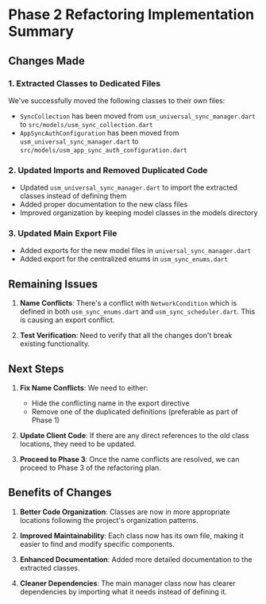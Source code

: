 # Phase 2 Refactoring Implementation Summary

## Changes Made

### 1. Extracted Classes to Dedicated Files

We've successfully moved the following classes to their own files:

- `SyncCollection` has been moved from `usm_universal_sync_manager.dart` to `src/models/usm_sync_collection.dart`
- `AppSyncAuthConfiguration` has been moved from `usm_universal_sync_manager.dart` to `src/models/usm_app_sync_auth_configuration.dart`

### 2. Updated Imports and Removed Duplicated Code

- Updated `usm_universal_sync_manager.dart` to import the extracted classes instead of defining them
- Added proper documentation to the new class files
- Improved organization by keeping model classes in the models directory

### 3. Updated Main Export File

- Added exports for the new model files in `universal_sync_manager.dart`
- Added export for the centralized enums in `usm_sync_enums.dart`

## Remaining Issues

1. **Name Conflicts**: There's a conflict with `NetworkCondition` which is defined in both `usm_sync_enums.dart` and `usm_sync_scheduler.dart`. This is causing an export conflict. 

2. **Test Verification**: Need to verify that all the changes don't break existing functionality.

## Next Steps

1. **Fix Name Conflicts**: We need to either:
   - Hide the conflicting name in the export directive
   - Remove one of the duplicated definitions (preferable as part of Phase 1)

2. **Update Client Code**: If there are any direct references to the old class locations, they need to be updated.

3. **Proceed to Phase 3**: Once the name conflicts are resolved, we can proceed to Phase 3 of the refactoring plan.

## Benefits of Changes

1. **Better Code Organization**: Classes are now in more appropriate locations following the project's organization patterns.

2. **Improved Maintainability**: Each class now has its own file, making it easier to find and modify specific components.

3. **Enhanced Documentation**: Added more detailed documentation to the extracted classes.

4. **Cleaner Dependencies**: The main manager class now has clearer dependencies by importing what it needs instead of defining it.
